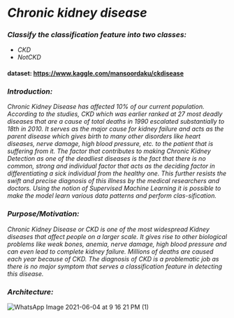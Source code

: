 # _Chronic kidney disease_
### _Classify the classification feature into two classes:_
* _CKD_
* _NotCKD_
  
#### dataset: https://www.kaggle.com/mansoordaku/ckdisease

### _Introduction:_
_Chronic Kidney Disease has affected 10% of our current population. According to the studies, CKD which was earlier ranked at 27 most deadly diseases that are a cause of total deaths in 1990 escalated substantially to 18th in 2010. It serves as the major cause for kidney failure and acts as the parent disease which gives birth to many other disorders like heart diseases, nerve damage, high blood pressure, etc. to the patient that is suffering from it.
The factor that contributes to making Chronic Kidney Detection as one of the deadliest diseases is the fact that there is no common, strong and individual factor that acts as the deciding factor in differentiating a sick individual from the healthy one. This further resists the swift and precise diagnosis of this illness by the medical researchers and doctors. Using the notion of Supervised Machine Learning it is possible to make the model learn various data patterns and perform clas-sification._ 

### _Purpose/Motivation:_ 
_Chronic Kidney Disease or CKD is one of the most widespread Kidney diseases that affect people on a larger scale. It gives rise to other biological problems like weak bones, anemia, nerve damage, high blood pressure and can even lead to complete kidney failure. Millions of deaths are caused each year because of CKD. The diagnosis of CKD is a problematic job as there is no major symptom that serves a classification feature in detecting this disease._

### _Architecture:_
![WhatsApp Image 2021-06-04 at 9 16 21 PM (1)](https://user-images.githubusercontent.com/65220704/120828509-3c1abf80-c57a-11eb-81ae-a0d248510f34.jpeg)


